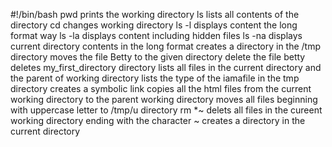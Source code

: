 #!/bin/bash
pwd prints the working directory
ls lists all contents of the directory
cd changes working directory
ls -l displays content the long format way
ls -la displays content including hidden files
ls -na displays current directory contents in the long format
creates a directory in the /tmp directory
moves the file Betty to the given directory
delete the file betty
deletes my_first_directory directory
lists all files in the current directory and the parent of working directory
lists the type of the iamafile in the tmp directory
creates a symbolic link
copies all the html files from the current working directory to the parent working directory
moves all files beginning with uppercase letter to /tmp/u directory
rm *~ delets all files in the cureent working directory ending with the character ~
creates a directory in the current directory
